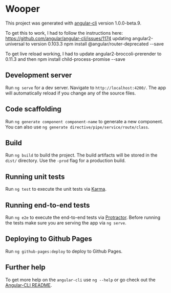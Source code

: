 # Wooper

This project was generated with [angular-cli](https://github.com/angular/angular-cli) version 1.0.0-beta.9.

To get this to work, I had to follow the instructions here:
https://github.com/angular/angular-cli/issues/1174
updating angular2-universal to version 0.103.3
npm install @angular/router-deprecated --save

To get live reload working, I had to update
angular2-broccoli-prerender to 0.11.3
and then
npm install child-process-promise --save

## Development server
Run `ng serve` for a dev server. Navigate to `http://localhost:4200/`. The app will automatically reload if you change any of the source files.

## Code scaffolding

Run `ng generate component component-name` to generate a new component. You can also use `ng generate directive/pipe/service/route/class`.

## Build

Run `ng build` to build the project. The build artifacts will be stored in the `dist/` directory. Use the `-prod` flag for a production build.

## Running unit tests

Run `ng test` to execute the unit tests via [Karma](https://karma-runner.github.io).

## Running end-to-end tests

Run `ng e2e` to execute the end-to-end tests via [Protractor](http://www.protractortest.org/).
Before running the tests make sure you are serving the app via `ng serve`.

## Deploying to Github Pages

Run `ng github-pages:deploy` to deploy to Github Pages.

## Further help

To get more help on the `angular-cli` use `ng --help` or go check out the [Angular-CLI README](https://github.com/angular/angular-cli/blob/master/README.md).
